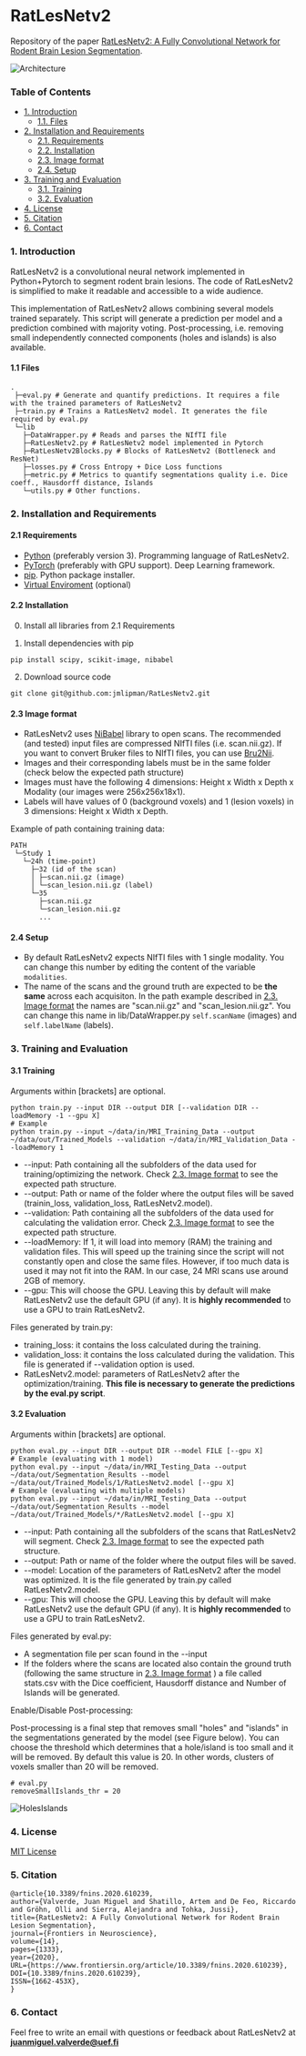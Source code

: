RatLesNetv2
======================

Repository of the paper [RatLesNetv2: A Fully Convolutional Network for Rodent Brain Lesion Segmentation](https://www.frontiersin.org/articles/10.3389/fnins.2020.610239/full).

![Architecture](architecture.png "RatLesNetv2 Architecture")

### Table of Contents
* [1. Introduction](#1-introduction)
  * [1.1. Files](#11-files)
* [2. Installation and Requirements](#2-installation-and-requirements)
  * [2.1. Requirements](#21-requirements)
  * [2.2. Installation](#22-installation)
  * [2.3. Image format](#23-image-format)
  * [2.4. Setup](#24-setup)
* [3. Training and Evaluation](#3-training-and-evaluation)
  * [3.1. Training](#31-training)
  * [3.2. Evaluation](#32-evaluation)
* [4. License](#4-license)
* [5. Citation](#5-citation)
* [6. Contact](#6-contact)

### 1. Introduction
RatLesNetv2 is a convolutional neural network implemented in Python+Pytorch to segment rodent brain lesions. The code of RatLesNetv2 is simplified to make it readable and accessible to a wide audience.

This implementation of RatLesNetv2 allows combining several models trained separately. This script will generate a prediction per model and a prediction combined with majority voting. Post-processing, i.e. removing small independently connected components (holes and islands) is also available.

#### 1.1 Files

```cshell
.
 ├─eval.py # Generate and quantify predictions. It requires a file with the trained parameters of RatLesNetv2
 ├─train.py # Trains a RatLesNetv2 model. It generates the file required by eval.py
 └─lib 
   ├─DataWrapper.py # Reads and parses the NIfTI file
   ├─RatLesNetv2.py # RatLesNetv2 model implemented in Pytorch
   ├─RatLesNetv2Blocks.py # Blocks of RatLesNetv2 (Bottleneck and ResNet)
   ├─losses.py # Cross Entropy + Dice Loss functions
   ├─metric.py # Metrics to quantify segmentations quality i.e. Dice coeff., Hausdorff distance, Islands
   └─utils.py # Other functions.
```

### 2. Installation and Requirements

#### 2.1 Requirements
 * [Python](https://www.python.org/downloads/) (preferably version 3). Programming language of RatLesNetv2.
 * [PyTorch](https://pytorch.org/get-started/locally/) (preferably with GPU support). Deep Learning framework.
 * [pip](https://pypi.org/project/pip/). Python package installer.
 * [Virtual Enviroment](https://packaging.python.org/guides/installing-using-pip-and-virtual-environments/) (optional)

#### 2.2 Installation

0. Install all libraries from 2.1 Requirements

1. Install dependencies with pip
```cshell
pip install scipy, scikit-image, nibabel
```

2. Download source code
```cshell
git clone git@github.com:jmlipman/RatLesNetv2.git
```

#### 2.3 Image format
 * RatLesNetv2 uses [NiBabel](http://nipy.org/nibabel/) library to open scans. The recommended (and tested) input files are compressed NIfTI files (i.e. scan.nii.gz). If you want to convert Bruker files to NIfTI files, you can use [Bru2Nii](https://github.com/neurolabusc/Bru2Nii).
 * Images and their corresponding labels must be in the same folder (check below the expected path structure)
 * Images must have the following 4 dimensions: Height x Width x Depth x Modality (our images were 256x256x18x1). 
 * Labels will have values of 0 (background voxels) and 1 (lesion voxels) in 3 dimensions: Height x Width x Depth.

Example of path containing training data:
```cshell
PATH
 └─Study 1
   └─24h (time-point)
     ├─32 (id of the scan)
     │ ├─scan.nii.gz (image)
     │ └─scan_lesion.nii.gz (label)
     └─35
       ├─scan.nii.gz
       └─scan_lesion.nii.gz
       ...
```

#### 2.4 Setup
 * By default RatLesNetv2 expects NIfTI files with 1 single modality. You can change this number by editing the content of the variable `modalities`.
 * The name of the scans and the ground truth are expected to be **the same** across each acquisiton. In the path example described in [2.3. Image format](#23-image-format) the names are "scan.nii.gz" and "scan_lesion.nii.gz". You can change this name in lib/DataWrapper.py `self.scanName` (images) and `self.labelName` (labels).

### 3. Training and Evaluation

#### 3.1 Training
Arguments within \[brackets\] are optional.

```cshell
python train.py --input DIR --output DIR [--validation DIR --loadMemory -1 --gpu X]
# Example
python train.py --input ~/data/in/MRI_Training_Data --output ~/data/out/Trained_Models --validation ~/data/in/MRI_Validation_Data --loadMemory 1
```

* --input: Path containing all the subfolders of the data used for training/optimizing the network. Check [2.3. Image format](#23-image-format) to see the expected path structure.
* --output: Path or name of the folder where the output files will be saved (trainin_loss, validation_loss, RatLesNetv2.model).
* --validation: Path containing all the subfolders of the data used for calculating the validation error. Check [2.3. Image format](#23-image-format) to see the expected path structure.
* --loadMemory: If 1, it will load into memory (RAM) the training and validation files. This will speed up the training since the script will not constantly open and close the same files. However, if too much data is used it may not fit into the RAM. In our case, 24 MRI scans use around 2GB of memory.
* --gpu: This will choose the GPU. Leaving this by default will make RatLesNetv2 use the default GPU (if any). It is **highly recommended** to use a GPU to train RatLesNetv2.

Files generated by train.py:
* training_loss: it contains the loss calculated during the training.
* validation_loss: it contains the loss calculated during the validation. This file is generated if --validation option is used.
* RatLesNetv2.model: parameters of RatLesNetv2 after the optimization/training. **This file is necessary to generate the predictions by the eval.py script**.

#### 3.2 Evaluation
Arguments within \[brackets\] are optional.

```cshell
python eval.py --input DIR --output DIR --model FILE [--gpu X]
# Example (evaluating with 1 model)
python eval.py --input ~/data/in/MRI_Testing_Data --output ~/data/out/Segmentation_Results --model ~/data/out/Trained_Models/1/RatLesNetv2.model [--gpu X]
# Example (evaluating with multiple models)
python eval.py --input ~/data/in/MRI_Testing_Data --output ~/data/out/Segmentation_Results --model ~/data/out/Trained_Models/*/RatLesNetv2.model [--gpu X]
```

* --input: Path containing all the subfolders of the scans that RatLesNetv2 will segment. Check [2.3. Image format](#23-image-format) to see the expected path structure.
* --output: Path or name of the folder where the output files will be saved.
* --model: Location of the parameters of RatLesNetv2 after the model was optimized. It is the file generated by train.py called RatLesNetv2.model.
* --gpu: This will choose the GPU. Leaving this by default will make RatLesNetv2 use the default GPU (if any). It is **highly recommended** to use a GPU to train RatLesNetv2.

Files generated by eval.py:
* A segmentation file per scan found in the --input
* If the folders where the scans are located also contain the ground truth (following the same structure in [2.3. Image format](#23-image-format) ) a file called stats.csv with the Dice coefficient, Hausdorff distance and Number of Islands will be generated.

Enable/Disable Post-processing:

Post-processing is a final step that removes small "holes" and "islands" in the segmentations generated by the model (see Figure below). You can choose the threshold which determines that a hole/island is too small and it will be removed. By default this value is 20. In other words, clusters of voxels smaller than 20 will be removed.

```cshell
# eval.py
removeSmallIslands_thr = 20
```

![HolesIslands](holes_and_islands.png "Holes and Islands")

### 4. License
[MIT License](LICENSE)

### 5. Citation
```
@article{10.3389/fnins.2020.610239,
author={Valverde, Juan Miguel and Shatillo, Artem and De Feo, Riccardo and Gröhn, Olli and Sierra, Alejandra and Tohka, Jussi},
title={RatLesNetv2: A Fully Convolutional Network for Rodent Brain Lesion Segmentation},
journal={Frontiers in Neuroscience},
volume={14},
pages={1333},
year={2020},
URL={https://www.frontiersin.org/article/10.3389/fnins.2020.610239},
DOI={10.3389/fnins.2020.610239},
ISSN={1662-453X},   
}
```

### 6. Contact
Feel free to write an email with questions or feedback about RatLesNetv2 at **juanmiguel.valverde@uef.fi**
